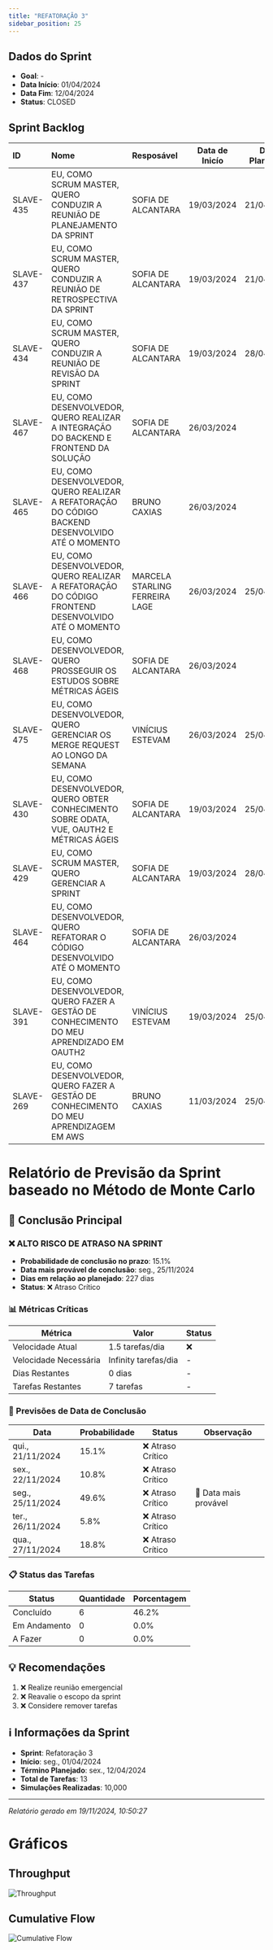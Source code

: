 ```yaml
---
title: "REFATORAÇÃO 3"
sidebar_position: 25
---
```

## Dados do Sprint
* **Goal**: -
* **Data Início**: 01/04/2024
* **Data Fim**: 12/04/2024
* **Status**: CLOSED

## Sprint Backlog

|ID |Nome |Resposável |Data de Inicío | Data Planejada | Status|
|:----    |:----|:--------  |:-------:       | :----------:  | :---: |
|SLAVE-435|EU, COMO SCRUM MASTER, QUERO CONDUZIR A REUNIÃO DE PLANEJAMENTO DA SPRINT|SOFIA DE ALCANTARA|19/03/2024|21/04/2024|CONCLUÍDO|
|SLAVE-437|EU, COMO SCRUM MASTER, QUERO CONDUZIR A REUNIÃO DE RETROSPECTIVA DA SPRINT|SOFIA DE ALCANTARA|19/03/2024|21/04/2024|EM ANDAMENTO|
|SLAVE-434|EU, COMO SCRUM MASTER, QUERO CONDUZIR A REUNIÃO DE REVISÃO DA SPRINT|SOFIA DE ALCANTARA|19/03/2024|28/04/2024|EM ANDAMENTO|
|SLAVE-467|EU, COMO DESENVOLVEDOR, QUERO REALIZAR A INTEGRAÇÃO DO BACKEND E FRONTEND DA SOLUÇÃO|SOFIA DE ALCANTARA|26/03/2024|-|CONCLUÍDO|
|SLAVE-465|EU, COMO DESENVOLVEDOR, QUERO REALIZAR A REFATORAÇÃO DO CÓDIGO BACKEND DESENVOLVIDO ATÉ O MOMENTO|BRUNO CAXIAS|26/03/2024|-|CONCLUÍDO|
|SLAVE-466|EU, COMO DESENVOLVEDOR, QUERO REALIZAR A REFATORAÇÃO DO CÓDIGO FRONTEND DESENVOLVIDO ATÉ O MOMENTO|MARCELA STARLING FERREIRA LAGE|26/03/2024|25/04/2024|CONCLUÍDO|
|SLAVE-468|EU, COMO DESENVOLVEDOR, QUERO PROSSEGUIR OS ESTUDOS SOBRE MÉTRICAS ÁGEIS|SOFIA DE ALCANTARA|26/03/2024|-|REABERTO|
|SLAVE-475|EU, COMO DESENVOLVEDOR, QUERO GERENCIAR OS MERGE REQUEST AO LONGO DA SEMANA|VINÍCIUS ESTEVAM|26/03/2024|25/04/2024|EM ANDAMENTO|
|SLAVE-430|EU, COMO DESENVOLVEDOR, QUERO OBTER CONHECIMENTO SOBRE ODATA, VUE, OAUTH2 E MÉTRICAS ÁGEIS|SOFIA DE ALCANTARA|19/03/2024|25/04/2024|EM ANDAMENTO|
|SLAVE-429|EU, COMO SCRUM MASTER, QUERO GERENCIAR A SPRINT|SOFIA DE ALCANTARA|19/03/2024|28/04/2024|EM ANDAMENTO|
|SLAVE-464|EU, COMO DESENVOLVEDOR, QUERO REFATORAR O CÓDIGO DESENVOLVIDO ATÉ O MOMENTO|SOFIA DE ALCANTARA|26/03/2024|-|EM ANDAMENTO|
|SLAVE-391|EU, COMO DESENVOLVEDOR, QUERO FAZER A GESTÃO DE CONHECIMENTO DO MEU APRENDIZADO EM OAUTH2|VINÍCIUS ESTEVAM|19/03/2024|25/04/2024|CONCLUÍDO|
|SLAVE-269|EU, COMO DESENVOLVEDOR, QUERO FAZER A GESTÃO DE CONHECIMENTO DO MEU APRENDIZAGEM EM AWS|BRUNO CAXIAS|11/03/2024|25/04/2024|CONCLUÍDO|

# Relatório de Previsão da Sprint baseado no Método de Monte Carlo

## 🎯 Conclusão Principal

### ❌ ALTO RISCO DE ATRASO NA SPRINT

- **Probabilidade de conclusão no prazo**: 15.1%
- **Data mais provável de conclusão**: seg., 25/11/2024
- **Dias em relação ao planejado**: 227 dias
- **Status**: ❌ Atraso Crítico

### 📊 Métricas Críticas

| Métrica | Valor | Status |
|---------|--------|--------|
| Velocidade Atual | 1.5 tarefas/dia | ❌ |
| Velocidade Necessária | Infinity tarefas/dia | - |
| Dias Restantes | 0 dias | - |
| Tarefas Restantes | 7 tarefas | - |

### 📅 Previsões de Data de Conclusão

| Data | Probabilidade | Status | Observação |
|------|---------------|---------|------------|
| qui., 21/11/2024 | 15.1% | ❌ Atraso Crítico |  |
| sex., 22/11/2024 | 10.8% | ❌ Atraso Crítico |  |
| seg., 25/11/2024 | 49.6% | ❌ Atraso Crítico | 📍 Data mais provável |
| ter., 26/11/2024 | 5.8% | ❌ Atraso Crítico |  |
| qua., 27/11/2024 | 18.8% | ❌ Atraso Crítico |  |

### 📋 Status das Tarefas

| Status | Quantidade | Porcentagem |
|--------|------------|-------------|
| Concluído | 6 | 46.2% |
| Em Andamento | 0 | 0.0% |
| A Fazer | 0 | 0.0% |

## 💡 Recomendações

1. ❌ Realize reunião emergencial
2. ❌ Reavalie o escopo da sprint
3. ❌ Considere remover tarefas

## ℹ️ Informações da Sprint

- **Sprint**: Refatoração 3
- **Início**: seg., 01/04/2024
- **Término Planejado**: sex., 12/04/2024
- **Total de Tarefas**: 13
- **Simulações Realizadas**: 10,000

---
*Relatório gerado em 19/11/2024, 10:50:27*

# Gráficos
## Throughput
![Throughput](./charts/throughput-25.svg)
## Cumulative Flow
![ Cumulative Flow](./charts/cfd-25.svg)

